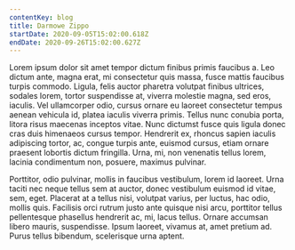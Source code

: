 ```yaml
---
contentKey: blog
title: Darmowe Zippo
startDate: 2020-09-05T15:02:00.618Z
endDate: 2020-09-26T15:02:00.627Z
---
```

Lorem ipsum dolor sit amet tempor dictum finibus primis faucibus a. Leo dictum ante, magna erat, mi consectetur quis massa, fusce mattis faucibus turpis commodo. Ligula, felis auctor pharetra volutpat finibus ultrices, sodales lorem, tortor suspendisse at, viverra molestie magna, sed eros, iaculis. Vel ullamcorper odio, cursus ornare eu laoreet consectetur tempus aenean vehicula id, platea iaculis viverra primis. Tellus nunc conubia porta, litora risus maecenas inceptos vitae. Nunc dictumst fusce quis ligula donec cras duis himenaeos cursus tempor. Hendrerit ex, rhoncus sapien iaculis adipiscing tortor, ac, congue turpis ante, euismod cursus, etiam ornare praesent lobortis dictum fringilla. Urna, mi, non venenatis tellus lorem, lacinia condimentum non, posuere, maximus pulvinar.

Porttitor, odio pulvinar, mollis in faucibus vestibulum, lorem id laoreet. Urna taciti nec neque tellus sem at auctor, donec vestibulum euismod id vitae, sem, eget. Placerat at a tellus nisi, volutpat varius, per luctus, hac odio, mollis quis. Facilisis orci rutrum justo ante quisque nisi arcu, porttitor tellus pellentesque phasellus hendrerit ac, mi, lacus tellus. Ornare accumsan libero mauris, suspendisse. Ipsum laoreet, vivamus at, amet pretium ad. Purus tellus bibendum, scelerisque urna aptent.
